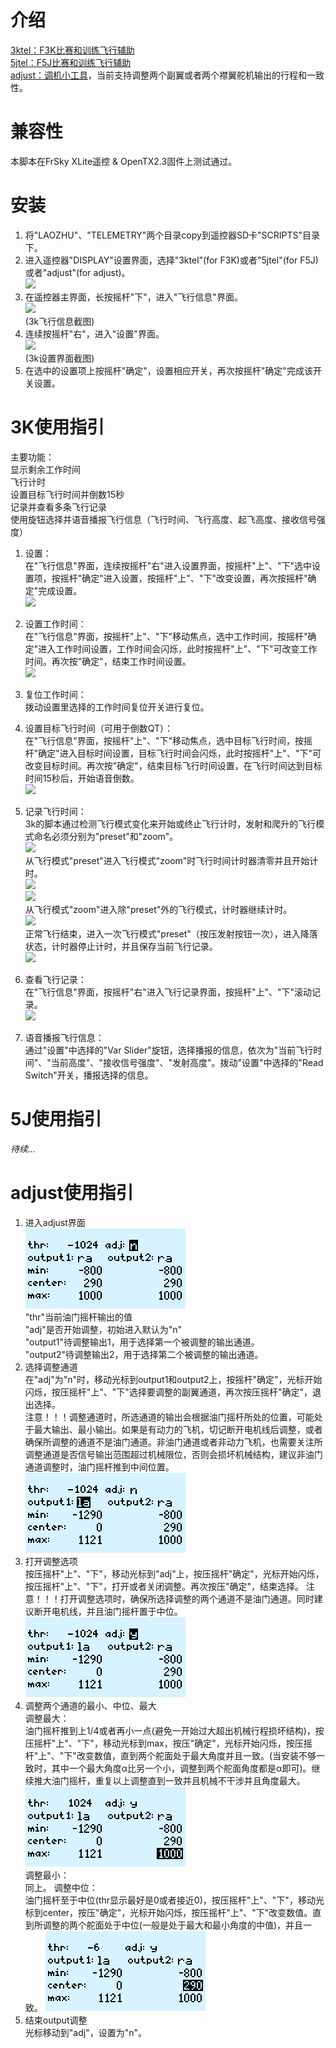 介绍
====
[3ktel：F3K比赛和训练飞行辅助](#f3k_usage)<br>
[5jtel：F5J比赛和训练飞行辅助](#f5j_usage)<br>
[adjust：调机小工具](#adjust_usage)，当前支持调整两个副翼或者两个襟翼舵机输出的行程和一致性。<br>


兼容性
====
本脚本在FrSky XLite遥控 & OpenTX2.3固件上测试通过。


安装
====
1. 将"LAOZHU"、"TELEMETRY"两个目录copy到遥控器SD卡"SCRIPTS"目录下。
2. 进入遥控器"DISPLAY"设置界面，选择"3ktel"(for F3K)或者"5jtel"(for F5J)或者"adjust"(for adjust)。<br>
![](https://gitee.com/dacaodi/laozhu_opentx_scripts/raw/master/document/screenshot_xlites_3k_install.png)
3. 在遥控器主界面，长按摇杆"下"，进入"飞行信息"界面。<br>![](https://gitee.com/dacaodi/laozhu_opentx_scripts/raw/master/document/screenshot_xlites_flightpage.png)<br>(3k飞行信息截图)
4. 连续按摇杆"右"，进入"设置"界面。<br>![](https://gitee.com/dacaodi/laozhu_opentx_scripts/raw/master/document/screenshot_xlites_3k_setting.png)<br>(3k设置界面截图)
5. 在选中的设置项上按摇杆"确定"，设置相应开关，再次按摇杆"确定"完成该开关设置。

<span id="f3k_usage">3K使用指引</span>
====
主要功能：<br>
显示剩余工作时间<br>
飞行计时<br>
设置目标飞行时间并倒数15秒<br>
记录并查看多条飞行记录<br>
使用旋钮选择并语音播报飞行信息（飞行时间、飞行高度、起飞高度、接收信号强度）<br>

1. 设置：<br>
在"飞行信息"界面，连续按摇杆"右"进入设置界面，按摇杆"上"、"下"选中设置项，按摇杆"确定"进入设置，按摇杆"上"、"下"改变设置，再次按摇杆"确定"完成设置。<br>
![](https://gitee.com/dacaodi/laozhu_opentx_scripts/raw/master/document/screenshot_xlites_3k_setting.png)

2. 设置工作时间：<br>
在"飞行信息"界面，按摇杆"上"、"下"移动焦点，选中工作时间，按摇杆"确定"进入工作时间设置，工作时间会闪烁，此时按摇杆"上"、"下"可改变工作时间。再次按"确定"，结束工作时间设置。<br>
![](https://gitee.com/dacaodi/laozhu_opentx_scripts/raw/master/document/screenshot_xlites_set_worktime.png)

3. 复位工作时间：<br>
拨动设置里选择的工作时间复位开关进行复位。

4. 设置目标飞行时间（可用于倒数QT）：<br>
在"飞行信息"界面，按摇杆"上"、"下"移动焦点，选中目标飞行时间，按摇杆"确定"进入目标时间设置，目标飞行时间会闪烁，此时按摇杆"上"、"下"可改变目标时间。再次按"确定"，结束目标飞行时间设置，在飞行时间达到目标时间15秒后，开始语音倒数。<br>
![](https://gitee.com/dacaodi/laozhu_opentx_scripts/raw/master/document/screenshot_xlites_set_dest_flighttime.png)

5. 记录飞行时间：<br>
3k的脚本通过检测飞行模式变化来开始或终止飞行计时，发射和爬升的飞行模式命名必须分别为"preset"和"zoom"。<br>
![](https://gitee.com/dacaodi/laozhu_opentx_scripts/raw/master/document/screenshot_xlites_flight_modes.png)<br>
从飞行模式"preset"进入飞行模式"zoom"时飞行时间计时器清零并且开始计时。<br>
![](https://gitee.com/dacaodi/laozhu_opentx_scripts/raw/master/document/screenshot_xlites_state_preset.png)<br>
![](https://gitee.com/dacaodi/laozhu_opentx_scripts/raw/master/document/screenshot_xlites_state_zoom.png)<br>
从飞行模式"zoom"进入除"preset"外的飞行模式，计时器继续计时。<br>
![](https://gitee.com/dacaodi/laozhu_opentx_scripts/raw/master/document/screenshot_xlites_state_flight.png)<br>
正常飞行结束，进入一次飞行模式"preset"（按压发射按钮一次），进入降落状态，计时器停止计时，并且保存当前飞行记录。<br>
![](https://gitee.com/dacaodi/laozhu_opentx_scripts/raw/master/document/screenshot_xlites_state_landed.png)<br>

6. 查看飞行记录：<br>
在"飞行信息"界面，按摇杆"右"进入飞行记录界面，按摇杆"上"、"下"滚动记录。<br>
![](https://gitee.com/dacaodi/laozhu_opentx_scripts/raw/master/document/screenshot_xlites_flight_records.png)<br>

7. 语音播报飞行信息：<br>
通过"设置"中选择的"Var Slider"旋钮，选择播报的信息，依次为"当前飞行时间"、"当前高度"、"接收信号强度"、"发射高度"。拨动"设置"中选择的"Read Switch"开关，播报选择的信息。

<span id="f5j_usage">5J使用指引</span>
====
*待续...*


<span id="adjust_usage">adjust使用指引</span>
====
1. 进入adjust界面<br>
![](document/screenshot_xlites_adjust.png)<br>
"thr"当前油门摇杆输出的值<br>
"adj"是否开始调整，初始进入默认为"n"<br>
"output1"待调整输出1，用于选择第一个被调整的输出通道。<br>
"output2"待调整输出2，用于选择第二个被调整的输出通道。<br>
2. 选择调整通道<br>
在"adj"为"n"时，移动光标到output1和output2上，按摇杆"确定"，光标开始闪烁，按压摇杆"上"、"下"选择要调整的副翼通道，再次按压摇杆"确定"，退出选择。<br>
注意！！！调整通道时，所选通道的输出会根据油门摇杆所处的位置，可能处于最大输出、最小输出。如果是有动力的飞机，切记断开电机线后调整，或者确保所调整的通道不是油门通道。非油门通道或者非动力飞机，也需要关注所调整通道是否信号输出范围超过机械限位，否则会损坏机械结构，建议非油门通道调整时，油门摇杆推到中间位置。<br>
![](document/screenshot_xlites_select_output.png)<br>
3. 打开调整选项<br>
按压摇杆"上"、"下"，移动光标到"adj"上，按压摇杆"确定"，光标开始闪烁，按压摇杆"上"、"下"，打开或者关闭调整。再次按压"确定"，结束选择。
注意！！！打开调整选项时，确保所选择调整的两个通道不是油门通道。同时建议断开电机线，并且油门摇杆置于中位。
![](document/screenshot_xlites_enable_adjust.png)<br>
4. 调整两个通道的最小、中位、最大<br>
调整最大：<br>
油门摇杆推到上1/4或者再小一点(避免一开始过大超出机械行程损坏结构)，按压摇杆"上"、"下"，移动光标到max，按压"确定"，光标开始闪烁，按压摇杆"上"、"下"改变数值，直到两个舵面处于最大角度并且一致。(当安装不够一致时，其中一个最大角度α比另一个小，调整到两个舵面角度都是α即可)。继续推大油门摇杆，重复以上调整直到一致并且机械不干涉并且角度最大。
![](document/screenshot_xlites_adjust_max.png)<br>
调整最小：<br>
同上。
调整中位：<br>
油门摇杆至于中位(thr显示最好是0或者接近0)，按压摇杆"上"、"下"，移动光标到center，按压"确定"，光标开始闪烁，按压摇杆"上"、"下"改变数值。直到所调整的两个舵面处于中位(一般是处于最大和最小角度的中值)，并且一致。
![](document/screenshot_xlites_adjust_center.png)<br>
5. 结束output调整<br>
光标移动到"adj"，设置为"n"。


